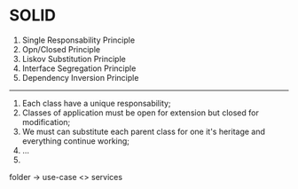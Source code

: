 # SOLID

1. Single Responsability Principle
2. Opn/Closed Principle
3. Liskov Substitution Principle
4. Interface Segregation Principle
5. Dependency Inversion Principle

-------

1. Each class have a unique responsability;
2. Classes of application must be open for extension but closed for modification;
3. We must can substitute each parent class for one it's heritage and everything continue working;
4. ...
5.  

folder -> use-case <> services
